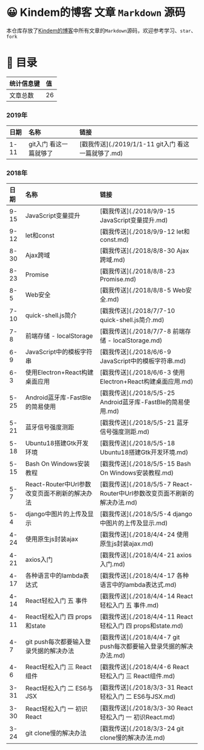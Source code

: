 # 😀 Kindem的博客 文章 `Markdown` 源码
本仓库存放了[Kindem的博客](http://www.kindemh.cn/)中所有文章的`Markdown`源码，欢迎参考学习、`star`、`fork`

# 📇 目录
| 统计信息键 | 值 |
| :- | :- |
| 文章总数 | 26 |

### 2019年
| 日期 | 名称 | 链接 |
| :- | :- | :- |
| 1-11 | git入门 看这一篇就够了  | [戳我传送](./2019/1/1-11 git入门 看这一篇就够了.md) |

### 2018年
| 日期 | 名称 | 链接 |
| :- | :- | :- |
| 9-15 | JavaScript变量提升  | [戳我传送](./2018/9/9-15 JavaScript变量提升.md) |
| 9-12 | let和const  | [戳我传送](./2018/9/9-12 let和const.md) |
| 8-30 | Ajax跨域  | [戳我传送](./2018/8/8-30 Ajax跨域.md) |
| 8-23 | Promise  | [戳我传送](./2018/8/8-23 Promise.md) |
| 8-5 | Web安全  | [戳我传送](./2018/8/8-5 Web安全.md) |
| 7-10 | quick-shell.js简介  | [戳我传送](./2018/7/7-10 quick-shell.js简介.md) |
| 7-8 | 前端存储 - localStorage  | [戳我传送](./2018/7/7-8 前端存储 - localStorage.md) |
| 6-9 | JavaScript中的模板字符串  | [戳我传送](./2018/6/6-9 JavaScript中的模板字符串.md) |
| 6-3 | 使用Electron+React构建桌面应用  | [戳我传送](./2018/6/6-3 使用Electron+React构建桌面应用.md) |
| 5-25 | Android蓝牙库-FastBle的简易使用  | [戳我传送](./2018/5/5-25 Android蓝牙库-FastBle的简易使用.md) |
| 5-21 | 蓝牙信号强度测距  | [戳我传送](./2018/5/5-21 蓝牙信号强度测距.md) |
| 5-18 | Ubuntu18搭建Gtk开发环境  | [戳我传送](./2018/5/5-18 Ubuntu18搭建Gtk开发环境.md) |
| 5-15 | Bash On Windows安装教程  | [戳我传送](./2018/5/5-15 Bash On Windows安装教程.md) |
| 5-7 | React-Router中Url参数改变页面不刷新的解决办法  | [戳我传送](./2018/5/5-7 React-Router中Url参数改变页面不刷新的解决办法.md) |
| 5-4 | django中图片的上传及显示  | [戳我传送](./2018/5/5-4 django中图片的上传及显示.md) |
| 4-24 | 使用原生js封装ajax  | [戳我传送](./2018/4/4-24 使用原生js封装ajax.md) |
| 4-21 | axios入门  | [戳我传送](./2018/4/4-21 axios入门.md) |
| 4-17 | 各种语言中的lambda表达式  | [戳我传送](./2018/4/4-17 各种语言中的lambda表达式.md) |
| 4-14 | React轻松入门 五 事件  | [戳我传送](./2018/4/4-14 React轻松入门 五 事件.md) |
| 4-11 | React轻松入门 四 props和state  | [戳我传送](./2018/4/4-11 React轻松入门 四 props和state.md) |
| 4-7 | git push每次都要输入登录凭据的解决办法  | [戳我传送](./2018/4/4-7 git push每次都要输入登录凭据的解决办法.md) |
| 4-6 | React轻松入门 三 React组件  | [戳我传送](./2018/4/4-6 React轻松入门 三 React组件.md) |
| 3-31 | React轻松入门 二 ES6与JSX  | [戳我传送](./2018/3/3-31 React轻松入门 二 ES6与JSX.md) |
| 3-30 | React轻松入门 一 初识React  | [戳我传送](./2018/3/3-30 React轻松入门 一 初识React.md) |
| 3-24 | git clone慢的解决办法  | [戳我传送](./2018/3/3-24 git clone慢的解决办法.md) |



